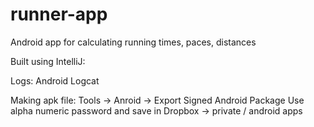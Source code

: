 runner-app
==========

Android app for calculating running times, paces, distances

Built using IntelliJ:

Logs: 
  Android Logcat

Making apk file:
  Tools -> Anroid -> Export Signed Android Package
  Use alpha numeric password and save in Dropbox -> private / android apps
